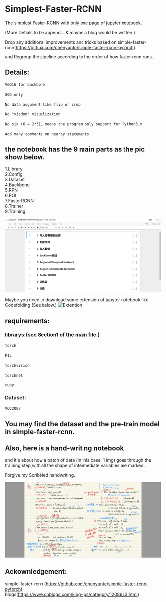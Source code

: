 # Simplest-Faster-RCNN
The simplest Faster-RCNN with only one page of jupyter notebook.

(More Detials to be append... & maybe a blog would be written.)

Drop any additional improvements and tricks based on simple-faster-rcnn(https://github.com/chenyuntc/simple-faster-rcnn-pytorch).

and Regroup the pipeline according to the order of how faster rcnn runs.

## Details:

    VGG16 for backbone

    SGD only
    
    No data augument like flip or crop
    
    No "visdom" visualization
    
    No six (6 = 2*3), means the program only support for Python3.x
    
    Add many comments on nearby statements
     
## the notebook has the 9 main parts as the pic show below.

1.Library<br>
2.Config<br>
3.Dataset<br>
4.Backbone<br>
5.RPN<br>
6.ROI<br>
7.FasterRCNN<br>
8.Trainer<br>
9.Training<br>

![notebook](https://github.com/cmd23333/The-Simplest-Faster-RCNN/blob/master/imgs/fileLook.png)


Maybe you need to download some extension of jupyter notebook like Codefolding (See below.)
![Extention](https://images.gitee.com/uploads/images/2020/0325/211646_78e5f010_5361668.png)
## requirements:

### librarys:(see Section1 of the main file.)

    torch
    
    PIL
    
    torchvision
    
    torchnet
    
    cupy

### Dataset:

    VOC2007

## You may find the dataset and the pre-train model in simple-faster-rcnn.

## Also, here is a hand-writing notebook 
   and it's about how a batch of data (in this case, 1 img) goes through the training step,with all the shape of intermediate variables are marked.
   
   Forgive my Scribbled handwriting.

![notes](https://github.com/cmd23333/The-Simplest-Faster-RCNN/blob/master/imgs/notesLook.png)

## Ackownledgement:
simple-faster-rcnn (https://github.com/chenyuntc/simple-faster-rcnn-pytorch)<br>
blogs(https://www.cnblogs.com/king-lps/category/1208643.html)<br>
